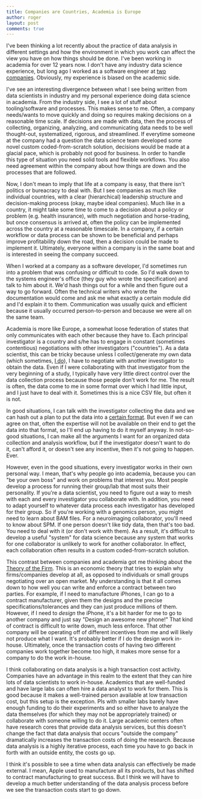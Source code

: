 ```yaml
---
title: Companies are Countries, Academia is Europe
author: roger
layout: post
comments: true
---
```


I've been thinking a lot recently about the practice of data analysis
in different settings and how the environment in which you work can
affect the view you have on how things should be done. I've been
working in academia for over 12 years now. I don't have any industry
data science experience, but long ago I worked as a software engineer
at [two](http://www.northropgrumman.com/Pages/default.aspx)
[companies](http://kencast.com). Obviously, my experience is biased on
the academic side.

I've see an interesting divergence between what I see being written
from data scientists in industry and my personal experience doing data
science in academia. From the industry side, I see a lot of stuff
about tooling/software and processes. This makes sense to me. Often, a
company needs/wants to move quickly and doing so requires making
decisions on a reasonable time scale. If decisions are made with data,
then the process of collecting, organizing, analyzing, and
communicating data needs to be well thought-out, systematized,
rigorous, and streamlined. If everytime someone at the company had a
question the data science team developed some novel custom
coded-from-scratch solution, decisions would be made at a glacial
pace, which is probably not good for business. In order to handle this
type of situation you need solid tools and flexible workflows. You
also need agreement within the company about how things are down and
the processes that are followed.

Now, I don't mean to imply that life at a company is easy, that there
isn't politics or bureacracy to deal with. But I see companies as much
like individual countries, with a clear (hierarchical) leadership
structure and decision-making process (okay, maybe ideal
companies). Much like in a country, it might take some time to come to
a decision about a policy or problem (e.g. health insurance), with
much negotiation and horse-trading, but once consensus is arrived at,
often the policy can be implemented across the country at a reasonable
timescale. In a company, if a certain workflow or data process can be
shown to be beneficial and perhaps improve profitability down the
road, then a decision could be made to implement it. Ultimately,
everyone within a company is in the same boat and is interested in
seeing the company succeed.

When I worked at a company as a software developer, I'd sometimes run
into a problem that was confusing or difficult to code. So I'd walk
down to the systems engineer's office (they guy who wrote the
specification) and talk to him about it. We'd hash things out for a
while and then figure out a way to go forward. Often the technical
writers who wrote the documentation would come and ask me what exactly
a certain module did and I'd explain it to them. Communication was
usually quick and efficient because it usually occurred
person-to-person and because we were all on the same team.

Academia is more like Europe, a somewhat loose federation of states
that only communicates with each other because they have to. Each
principal investigator is a country and s/he has to engage in constant
(sometimes contentious) negotiations with other investigators
("countries"). As a data scientist, this can be tricky because unless
I collect/generate my own data (which sometimes, [I
do](http://www.ncbi.nlm.nih.gov/pubmed/18477784)), I have to negotiate
with another investigator to obtain the data. Even if I were
collaborating with that investigator from the very beginning of a
study, I typically have very little direct control over the data
collection process because those people don't work for me. The result
is often, the data come to me in some format over which I had little
input, and I just have to deal with it. Sometimes this is a nice CSV
file, but often it is not.

In good situations, I can talk with the investigator collecting the
data and we can hash out a plan to put the data into a [certain
format](https://www.jstatsoft.org/article/view/v059i10). But even if
we can agree on that, often the expertise will not be available on
their end to get the data into that format, so I'll end up having to
do it myself anyway. In not-so-good situations, I can make all the
arguments I want for an organized data collection and analysis
workflow, but if the investigator doesn't want to do it, can't afford
it, or doesn't see any incentive, then it's not going to happen. Ever.

However, even in the good situations, every investigator works in
their own personal way. I mean, that's why people go into academia,
because you can "be your own boss" and work on problems that interest
you. Most people develop a process for running their group/lab that
most suits their personality. If you're a data scientist, you need to
figure out a way to mesh with each and every investigator you
collaborate with. In addition, you need to adapt yourself to whatever
data process each investigator has developed for their group. So if
you're working with a genomics person, you might need to learn about
BAM files. For a neuroimaging collaborator, you'll need to know about
SPM. If one person doesn't like tidy data, then that's too bad. You
need to deal with it (or don't work with them). As a result, it's
difficult to develop a useful "system" for data science because any
system that works for one collaborator is unlikely to work for another
collaborator. In effect, each collaboration often results in a custom
coded-from-scratch solution.

This contrast between companies and academia got me thinking about the
[Theory of the
Firm](https://en.wikipedia.org/wiki/Theory_of_the_firm). This is an
economic theory that tries to explain why firms/companies develop at
all, as opposed to individuals or small groups negotiating over an
open market. My understanding is that it all comes down to how well
you can write and enforce a contract between two parties. For example,
if I need to manufacture iPhones, I can go to a contract manufacturer,
given them the designs and the precise specifications/tolerances and
they can just produce millions of them. However, if I need to *design*
the iPhone, it's a bit harder for me to go to another company and just
say "Design an awesome new phone!" That kind of contract is difficult
to write down, much less enforce. That other company will be operating
off of different incentives from me and will likely not produce what I
want. It's probably better if I do the design work
in-house. Ultimately, once the transaction costs of having two
different companies work together become too high, it makes more sense
for a company to do the work in-house.

I think collaborating on data analysis is a high transaction cost
activity. Companies have an advantage in this realm to the extent that
they can hire lots of data scientists to work in-house. Academics that
are well-funded and have large labs can often hire a data analyst to
work for them. This is good because it makes a well-trained person
available at low transaction cost, but this setup is the
exception. PIs with smaller labs barely have enough funding to do
their experiments and so either have to analyze the data themselves
(for which they may not be appropriately trained) or collaborate with
someone willing to do it. Large academic centers often have research
cores that provide data analysis services, but this doesn't change the
fact that data analysis that occurs "outside the company" dramatically
increases the transaction costs of doing the research. Because data
analysis is a highly iterative process, each time you have to go back
in forth with an outside entity, the costs go up.

I think it's possible to see a time when data analysis can effectively
be made external. I mean, Apple used to manufacture all its products,
but has shifted to contract manufacturing to great success. But I
think we will have to develop a much better understanding of the data
analysis process before we see the transaction costs start to go down.


